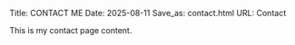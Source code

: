 Title: CONTACT ME
Date: 2025-08-11
Save_as: contact.html
URL: Contact

This is my contact page content.
